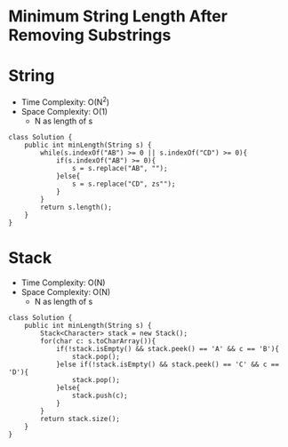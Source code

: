 # Minimum String Length After Removing Substrings
# String
* Time Complexity: O(N<sup>2</sup>)
* Space Complexity: O(1)
	* N as length of s
```
class Solution {
    public int minLength(String s) {
        while(s.indexOf("AB") >= 0 || s.indexOf("CD") >= 0){
            if(s.indexOf("AB") >= 0){
                s = s.replace("AB", "");
            }else{
                s = s.replace("CD", zs"");
            }
        }
        return s.length();
    }
}
```
# Stack
* Time Complexity: O(N)
* Space Complexity: O(N)
	* N as length of s
```
class Solution {
    public int minLength(String s) {
        Stack<Character> stack = new Stack();
        for(char c: s.toCharArray()){
            if(!stack.isEmpty() && stack.peek() == 'A' && c == 'B'){
                stack.pop();
            }else if(!stack.isEmpty() && stack.peek() == 'C' && c == 'D'){
                stack.pop();
            }else{
                stack.push(c);
            }
        }
        return stack.size();
    }
}
```